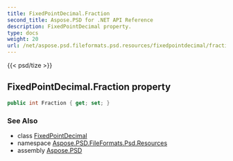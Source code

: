```yaml
---
title: FixedPointDecimal.Fraction
second_title: Aspose.PSD for .NET API Reference
description: FixedPointDecimal property. 
type: docs
weight: 20
url: /net/aspose.psd.fileformats.psd.resources/fixedpointdecimal/fraction/
---
```

{{< psd/tize >}}
## FixedPointDecimal.Fraction property

```csharp
public int Fraction { get; set; }
```

### See Also

* class [FixedPointDecimal](../)
* namespace [Aspose.PSD.FileFormats.Psd.Resources](../../fixedpointdecimal/)
* assembly [Aspose.PSD](../../../)



